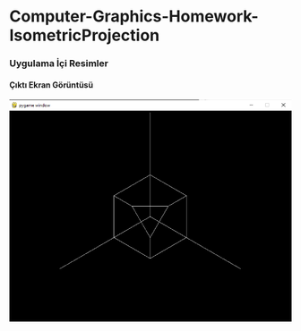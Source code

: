 # Computer-Graphics-Homework-IsometricProjection
### Uygulama İçi Resimler

#### Çıktı Ekran Görüntüsü
![Çıktı Ekran Görüntüsü](https://github.com/hamdihacihaliloglu/Computer-Graphics-Homework-IsometricProjection/blob/main/Resimler/izometrik.png)
